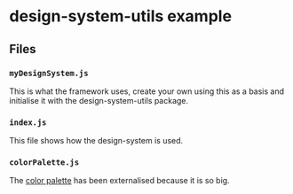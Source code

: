 # design-system-utils example

## Files

### `myDesignSystem.js`

This is what the framework uses, create your own using this as a basis and initialise it with the design-system-utils package.

### `index.js`

This file shows how the design-system is used.

### `colorPalette.js`

The [color palette](colorPalette.js) has been externalised because it is so big.
